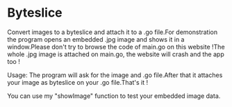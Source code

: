 # Byteslice
Convert images to a byteslice and attach it to a .go file.For demonstration the program opens an embedded .jpg image and shows it in a window.Please don't try to browse the code of main.go on this website !The whole .jpg image is attached on main.go, the website will crash and the app too !

Usage:
The program will ask for the image and .go file.After that it attaches your image as byteslice on your .go file.That's it !

You can use my "showImage" function to test your embedded image data.
